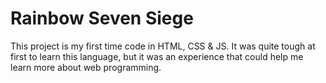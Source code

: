 # Rainbow Seven Siege
This project is my first time code in HTML, CSS & JS.
It was quite tough at first to learn this language, but it was an experience that could help me learn more about web programming.
